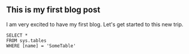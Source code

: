 ## This is my first blog post
I am very excited to have my first blog.
Let's get started to this new trip.


 ```tsql
 SELECT *
 FROM sys.tables
 WHERE [name] = 'SomeTable'
 ```
